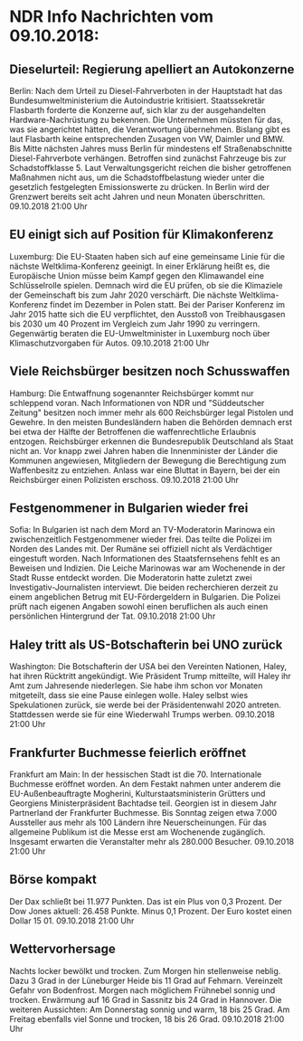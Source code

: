 # NDR Info Nachrichten vom 09.10.2018:


## Dieselurteil: Regierung apelliert an Autokonzerne
Berlin: Nach dem Urteil zu Diesel-Fahrverboten in der Hauptstadt hat das Bundesumweltministerium die Autoindustrie kritisiert. Staatssekretär Flasbarth forderte die Konzerne auf, sich klar zu der ausgehandelten Hardware-Nachrüstung zu bekennen. Die Unternehmen müssten für das, was sie angerichtet hätten, die Verantwortung übernehmen. Bislang gibt es laut Flasbarth keine entsprechenden Zusagen von VW, Daimler und BMW. Bis Mitte nächsten Jahres muss Berlin für mindestens elf Straßenabschnitte Diesel-Fahrverbote verhängen. Betroffen sind zunächst Fahrzeuge bis zur Schadstoffklasse 5. Laut Verwaltungsgericht reichen die bisher getroffenen Maßnahmen nicht aus, um die Schadstoffbelastung wieder unter die gesetzlich festgelegten Emissionswerte zu drücken. In Berlin wird der Grenzwert bereits seit acht Jahren und neun Monaten überschritten. 09.10.2018 21:00 Uhr 

## EU einigt sich auf Position für Klimakonferenz
Luxemburg:	Die EU-Staaten haben sich auf eine gemeinsame Linie für die nächste Weltklima-Konferenz geeinigt. In einer Erklärung heißt es, die Europäische Union müsse beim Kampf gegen den Klimawandel eine Schlüsselrolle spielen. Demnach wird die EU prüfen, ob sie die Klimaziele der Gemeinschaft bis zum Jahr 2020 verschärft. Die nächste Weltklima-Konferenz findet im Dezember in Polen statt. Bei der Pariser Konferenz im Jahr 2015 hatte sich die EU verpflichtet, den Ausstoß von Treibhausgasen bis 2030 um 40 Prozent im Vergleich zum Jahr 1990 zu verringern. Gegenwärtig beraten die EU-Umweltminister in Luxemburg noch über Klimaschutzvorgaben für Autos. 09.10.2018 21:00 Uhr 

## Viele Reichsbürger besitzen noch Schusswaffen
Hamburg: Die Entwaffnung sogenannter Reichsbürger kommt nur schleppend voran. Nach Informationen von NDR und "Süddeutscher Zeitung" besitzen noch immer mehr als 600 Reichsbürger legal Pistolen und Gewehre. In den meisten Bundesländern haben die Behörden demnach erst bei etwa der Hälfte der Betroffenen die waffenrechtliche Erlaubnis entzogen. Reichsbürger erkennen die Bundesrepublik Deutschland als Staat nicht an. Vor knapp zwei Jahren haben die Innenminister der Länder die Kommunen angewiesen, Mitgliedern der Bewegung die Berechtigung zum Waffenbesitz zu entziehen. Anlass war eine Bluttat in Bayern, bei der ein Reichsbürger einen Polizisten erschoss. 09.10.2018 21:00 Uhr 

## Festgenommener in Bulgarien wieder frei
Sofia: In Bulgarien ist nach dem Mord an TV-Moderatorin Marinowa ein zwischenzeitlich Festgenommener wieder frei. Das teilte die Polizei im Norden des Landes mit. Der Rumäne sei offiziell nicht als Verdächtiger eingestuft worden. Nach Informationen des Staatsfernsehens fehlt es an Beweisen und Indizien. Die Leiche Marinowas war am Wochenende in der Stadt Russe entdeckt worden. Die Moderatorin hatte zuletzt zwei Investigativ-Journalisten interviewt. Die beiden recherchieren derzeit zu einem angeblichen Betrug mit EU-Fördergeldern in Bulgarien. Die Polizei prüft nach eigenen Angaben sowohl einen beruflichen als auch einen persönlichen Hintergrund der Tat. 09.10.2018 21:00 Uhr 

## Haley tritt als US-Botschafterin bei UNO zurück
Washington:	Die Botschafterin der USA bei den Vereinten Nationen, Haley, hat ihren Rücktritt angekündigt. Wie Präsident Trump mitteilte, will Haley ihr Amt zum Jahresende niederlegen. Sie habe ihm schon vor Monaten mitgeteilt, dass sie eine Pause einlegen wolle. Haley selbst wies Spekulationen zurück, sie werde bei der Präsidentenwahl 2020 antreten. Stattdessen werde sie für eine Wiederwahl Trumps werben. 09.10.2018 21:00 Uhr 

## Frankfurter Buchmesse feierlich eröffnet
Frankfurt am Main: In der hessischen Stadt ist die 70. Internationale Buchmesse eröffnet worden. An dem Festakt nahmen unter anderem die EU-Außenbeauftragte Mogherini, Kulturstaatsministerin Grütters und Georgiens Ministerpräsident Bachtadse teil. Georgien ist in diesem Jahr Partnerland der Frankfurter Buchmesse. Bis Sonntag zeigen etwa 7.000 Aussteller aus mehr als 100 Ländern ihre Neuerscheinungen. Für das allgemeine Publikum ist die Messe erst am Wochenende zugänglich. Insgesamt erwarten die Veranstalter mehr als 280.000 Besucher. 09.10.2018 21:00 Uhr 

## Börse kompakt
Der Dax schließt bei 11.977 Punkten. Das ist ein Plus von 0,3 Prozent. Der Dow Jones aktuell: 26.458 Punkte. Minus 0,1 Prozent. Der Euro kostet einen Dollar 15 01. 09.10.2018 21:00 Uhr 

## Wettervorhersage
Nachts locker bewölkt und trocken. Zum Morgen hin stellenweise neblig. Dazu 3 Grad in der Lüneburger Heide bis 11 Grad auf Fehmarn. Vereinzelt Gefahr von Bodenfrost. Morgen nach möglichem Frühnebel sonnig und trocken. Erwärmung auf 16 Grad in Sassnitz bis 24 Grad in Hannover. Die weiteren Aussichten: Am Donnerstag sonnig und warm, 18 bis 25 Grad. Am Freitag ebenfalls viel Sonne und trocken, 18 bis 26 Grad. 09.10.2018 21:00 Uhr 
